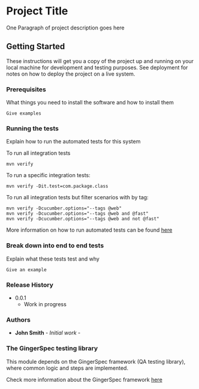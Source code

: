 
# Project Title

One Paragraph of project description goes here


## Getting Started

These instructions will get you a copy of the project up and running on your local machine for development and testing purposes. See deployment for notes on how to deploy the project on a live system.


### Prerequisites

What things you need to install the software and how to install them

```
Give examples
```


### Running the tests

Explain how to run the automated tests for this system

To run all integration tests
```
mvn verify
```

To run a specific integration tests:
```
mvn verify -Dit.test=com.package.class
```

To run all integration tests but filter scenarios with by tag:
```
mvn verify -Dcucumber.options="--tags @web"
mvn verify -Dcucumber.options="--tags @web and @fast"
mvn verify -Dcucumber.options="--tags @web and not @fast"
```
  
More information on how to run automated tests can be found [here](https://github.com/PrivaliaTech/gingerspec/wiki/Getting-started#tests-execution)


### Break down into end to end tests

Explain what these tests test and why

```
Give an example
```


### Release History

* 0.0.1
    * Work in progress
    

### Authors

* **John Smith** - *Initial work* -

  
### The GingerSpec testing library
  
This module depends on the GingerSpec framework (QA testing library), where common logic and steps are implemented. 
  
Check more information about the GingerSpec framework [here](https://github.com/PrivaliaTech/gingerspec/wiki)  